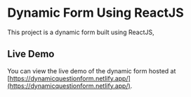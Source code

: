 # Dynamic Form Using ReactJS

This project is a dynamic form built using ReactJS,

## Live Demo

You can view the live demo of the dynamic form hosted at [https://dynamicquestionform.netlify.app/](https://dynamicquestionform.netlify.app/).

